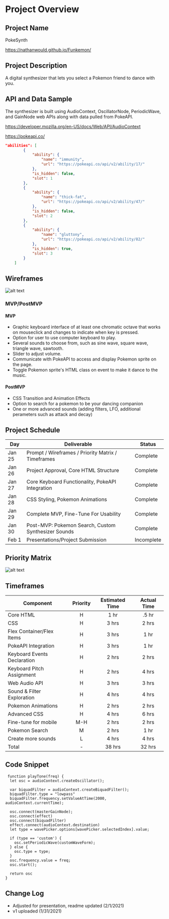 # Project Overview

## Project Name

PokeSynth

https://nathanwould.github.io/Funkemon/

## Project Description

A digital synthesizer that lets you select a Pokemon friend to dance with you.

## API and Data Sample

The synthesizer is built using AudioContext, OscillatorNode, PeriodicWave, and GainNode web APIs along with data pulled from PokeAPI.

https://developer.mozilla.org/en-US/docs/Web/API/AudioContext

https://pokeapi.co/

```json
"abilities": [
        {
            "ability": {
                "name": "immunity",
                "url": "https://pokeapi.co/api/v2/ability/17/"
            },
            "is_hidden": false,
            "slot": 1
        },
        {
            "ability": {
                "name": "thick-fat",
                "url": "https://pokeapi.co/api/v2/ability/47/"
            },
            "is_hidden": false,
            "slot": 2
        },
        {
            "ability": {
                "name": "gluttony",
                "url": "https://pokeapi.co/api/v2/ability/82/"
            },
            "is_hidden": true,
            "slot": 3
        }
    ]    
```

## Wireframes

![alt text](https://i.imgur.com/f2EdxIh.png "Wireframe")

### MVP/PostMVP

#### MVP 

- Graphic keyboard interface of at least one chromatic octave that works on mouseclick and changes to indicate when key is pressed.
- Option for user to use computer keyboard to play.
- Several sounds to choose from, such as sine wave, square wave, triangle wave, sawtooth.
- Slider to adjust volume.
- Communicate with PokeAPI to access and display Pokemon sprite on the page.
- Toggle Pokemon sprite's HTML class on event to make it dance to the music.

#### PostMVP  

- CSS Transition and Animation Effects
- Option to search for a pokemon to be your dancing companion
- One or more advanced sounds (adding filters, LFO, additional perameters such as attack and decay)

## Project Schedule 

|  Day | Deliverable | Status
|---|---| ---|
|Jan 25| Prompt / Wireframes / Priority Matrix / Timeframes | Complete
|Jan 26| Project Approval, Core HTML Structure | Complete
|Jan 27| Core Keyboard Functionality, PokeAPI Integration | Complete
|Jan 28| CSS Styling, Pokemon Animations | Complete
|Jan 29| Complete MVP, Fine-Tune For Usability | Complete
|Jan 30| Post-MVP: Pokemon Search, Custom Synthesizer Sounds | Complete
|Feb 1| Presentations/Project Submission | Incomplete

## Priority Matrix

![alt text](https://i.imgur.com/7wbLQvB.png "Priority Matrix")

## Timeframes

| Component | Priority | Estimated Time | Actual Time |
| --- | :---: |  :---: | :---: |
| Core HTML | H | 1 hr| .5 hr |
| CSS | H | 3 hrs| 2 hrs |
| Flex Container/Flex Items | H | 3 hrs| 1 hr |
| PokeAPI Integration | H | 3 hrs| 1 hr |
| Keyboard Events Declaration | H | 2 hrs| 2 hrs |
| Keyboard Pitch Assignment | H | 2 hrs| 4 hrs |
| Web Audio API | H | 3 hrs| 3 hrs |
| Sound & Filter Exploration | H | 4 hrs| 4 hrs |
| Pokemon Animations | H | 2 hrs| 2 hrs |
| Advanced CSS | H | 4 hrs| 6 hrs |
| Fine-tune for mobile | M-H | 2 hrs | 2 hrs |
| Pokemon Search | M | 2 hrs| 1 hr |
| Create more sounds | L | 4 hrs| 4 hrs |
| Total | - | 38 hrs | 32 hrs |

## Code Snippet
``` 
 function playTone(freq) {
  let osc = audioContext.createOscillator();

  var biquadFilter = audioContext.createBiquadFilter();
  biquadFilter.type = "lowpass"
  biquadFilter.frequency.setValueAtTime(2000, audioContext.currentTime);

  osc.connect(masterGainNode);
  osc.connect(effect)
  osc.connect(biquadFilter)
  effect.connect(audioContext.destination)
  let type = wavePicker.options[wavePicker.selectedIndex].value;

  if (type == 'custom') {
    osc.setPeriodicWave(customWaveForm);
  } else {
    osc.type = type;
  }
  osc.frequency.value = freq;
  osc.start();

  return osc
}
```

## Change Log
 - Adjusted for presentation, readme updated (2/1/2021)
 - v1 uploaded (1/31/2021)
